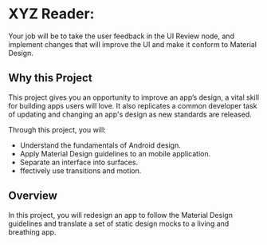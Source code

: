 # XYZ Reader:

Your job will be to take the user feedback in the UI Review node, and implement changes that will improve the UI and make it conform to Material Design.

## Why this Project

This project gives you an opportunity to improve an app’s design, a vital skill for building apps users will love. It also replicates a common developer task of updating and changing an app's design as new standards are released.

Through this project, you will:

* Understand the fundamentals of Android design.
* Apply Material Design guidelines to an mobile application.
* Separate an interface into surfaces.
* ffectively use transitions and motion.

## Overview
In this project, you will redesign an app to follow the Material Design guidelines and translate a set of static design mocks to a living and breathing app.

